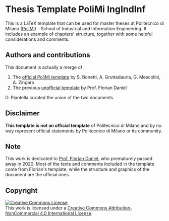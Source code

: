 # Thesis Template PoliMi IngIndInf
This is a LaTeX template that can be used for master theses at Politecnico di Milano ([PoliMi](https://www.polimi.it)) - School of Industrial and Information Engineering.
It includes an example of chapters' structure, together with some helpful considerations and comments.

## Authors and contributions
This document is actually a merge of 
1. The [official PoliMi template](https://www.ingindinf.polimi.it/en/1/teaching/lectures-and-exams/degree-examinations) by S. Bonetti, A. Gruttadauria, G. Mescolini, A. Zingaro
2. The previous [unofficial template](https://www.floriandaniel.it/thesis.html) by Prof. Florian Daniel

D. Piantella curated the union of the two documents.

## Disclaimer
**This template is not an official template** of Politecnico di Milano and by no way represent official statements by Politecnico di Milano or its community.

## Note
This work is dedicated to [Prof. Florian Daniel](https://www.deib.polimi.it/eng/people/details/165694), who prematurely passed away in 2020.
Most of the texts and comments included in the template come from Florian's template, while the structure and graphics of the document are the official ones.

## Copyright
<a rel="license" target="_blank" href="http://creativecommons.org/licenses/by-nc/4.0/"><img alt="Creative Commons License" style="border-width:0" src="https://i.creativecommons.org/l/by-nc/4.0/88x31.png" /></a><br />This work is licensed under a <a rel="license" href="http://creativecommons.org/licenses/by-nc/4.0/">Creative Commons Attribution-NonCommercial 4.0 International License</a>.
